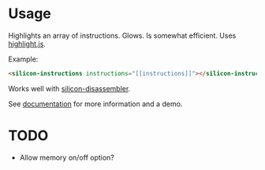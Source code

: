 # Usage

Highlights an array of instructions.  Glows.  Is somewhat efficient.  Uses [highlight.js](https://highlightjs.org/).

Example:

````html
<silicon-instructions instructions="[[instructions]]"></silicon-instructions>
````

Works well with [silicon-disassembler](http://github.com/m4b/silicon-disassembler).

See [documentation](http://m4b.github.io/silicon-instructions) for more information and a demo.

# TODO

* Allow memory on/off option?
